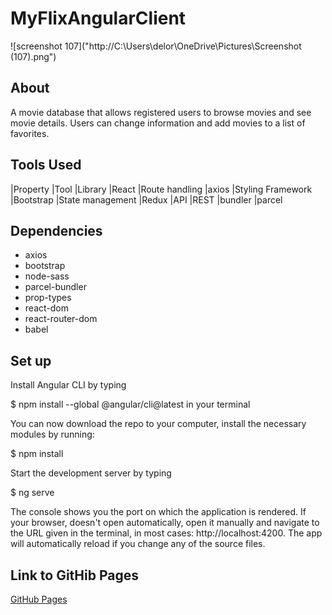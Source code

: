 # MyFlixAngularClient

![screenshot 107]("http://C:\Users\delor\OneDrive\Pictures\Screenshot (107).png")

## About

A movie database that allows registered users to browse movies and see movie details. Users can change information and add movies to a list of favorites.

## Tools Used

|Property |Tool
|Library |React
|Route handling |axios
|Styling Framework |Bootstrap
|State management |Redux
|API |REST
|bundler |parcel

## Dependencies

- axios
- bootstrap
- node-sass
- parcel-bundler
- prop-types
- react-dom
- react-router-dom
- babel

## Set up

Install Angular CLI by typing

$ npm install --global @angular/cli@latest
in your terminal

You can now download the repo to your computer, install the necessary modules by running:

$ npm install

Start the development server by typing

$ ng serve

The console shows you the port on which the application is rendered. If your browser, doesn't open automatically, open it manually and navigate to the URL given in the terminal, in most cases: http://localhost:4200. The app will automatically reload if you change any of the source files.

## Link to GitHib Pages

[GitHub Pages](https://clairedelorie.github.io/myFlix-Angular-client)
